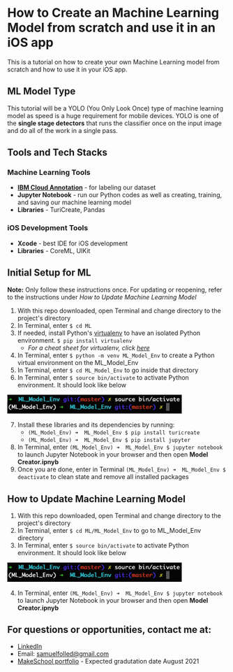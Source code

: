 # How to Create an Machine Learning Model from scratch and use it in an iOS app

This is a tutorial on how to create your own Machine Learning model from scratch and how to use it in your iOS app. 

## ML Model Type
This tutorial will be a YOLO (You Only Look Once) type of machine learning model as speed is a huge requirement for mobile devices. YOLO is one of the **single stage detectors** that runs the classifier once on the input image and do all of the work in a single pass.

## Tools and Tech Stacks
### Machine Learning Tools
- **[IBM Cloud Annotation](https://cloud.annotations.ai/)** - for labeling our dataset
- **Jupyter Notebook** - run our Python codes as well as creating, training, and saving our machine learning model
- **Libraries** - TuriCreate, Pandas

### iOS Development Tools
- **Xcode** - best IDE for iOS development
- **Libraries** - CoreML, UIKit

## Initial Setup for ML
**Note:** Only follow these instructions once. For updating or reopening, refer to the instructions under *How to Update Machine Learning Model*
1. With this repo downloaded, open Terminal and change directory to the project's directory
2. In Terminal, enter `$ cd ML`
3. If needed, install Python's [virtualenv](https://docs.python.org/3/tutorial/venv.html) to have an isolated Python environment.
    `$ pip install virtualenv`
    - *For a cheat sheet for virtualenv, click [here](https://zetcode.com/python/venv/)*
4. In Terminal, enter `$ python -m venv ML_Model_Env` to create a Python virtual environment on the ML_Model_Env
5. In Terminal, enter `$ cd ML_Model_Env` to go inside that directory
6. In Terminal, enter `$ source bin/activate` to activate Python environment. It should look like below
<img src="https://github.com/SamuelFolledo/Custom_AI_in_iOS/blob/master/static/images/python-env-activated.png?raw=true" width="400">

7. Install these libraries and its dependencies by running:
    - `(ML_Model_Env) ➜  ML_Model_Env $ pip install turicreate`
    - `(ML_Model_Env) ➜  ML_Model_Env $ pip install jupyter`
8. In Terminal, enter `(ML_Model_Env) ➜  ML_Model_Env $ jupyter notebook` to launch Jupyter Notebook in your browser and then open **Model Creator.ipnyb**
9. Once you are done, enter in Terminal `(ML_Model_Env) ➜  ML_Model_Env $ deactivate` to clean state and remove all installed packages

## How to Update Machine Learning Model
1. With this repo downloaded, open Terminal and change directory to the project's directory
2. In Terminal, enter `$ cd ML/ML_Model_Env` to go to ML_Model_Env directory
3. In Terminal, enter `$ source bin/activate` to activate Python environment. It should look like below
<img src="https://github.com/SamuelFolledo/Custom_AI_in_iOS/blob/master/static/images/python-env-activated.png?raw=true" width="400">

4. In Terminal, enter `(ML_Model_Env) ➜  ML_Model_Env $ jupyter notebook` to launch Jupyter Notebook in your browser and then open **Model Creator.ipnyb**


## For questions or opportunities, contact me at:
- [LinkedIn](https://linkedin.com/in/samuelfolledo)
- Email: samuelfolled@gmail.com
- [MakeSchool portfolio](https://www.makeschool.com/portfolio/samuelfolledo) - Expected gradutation date August 2021
